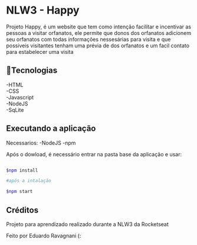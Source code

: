 # NLW3 - Happy
Projeto Happy, é um website que tem como intenção facilitar e incentivar as pessoas a visitar orfanatos, ele permite que donos dos orfanatos adicionem seu orfanatos
com todas informações nessesárias para visita e que possiveis visitantes tenham uma prévia de dos orfanatos e um facil contato para estabelecer uma visita


🚀Tecnologias
--

-HTML  
-CSS  
-Javascript  
-NodeJS  
-SqLite  

Executando a aplicação
--

Necessarios:
-NodeJS
-npm

Após o dowload, é necessário entrar na pasta base da aplicação e usar:
```bash

$npm install

#após a intalação

$npm start
```  

Créditos
--
Projeto para aprendizado realizado durante a NLW3 da Rocketseat

  

Feito por Eduardo Ravagnani (:

